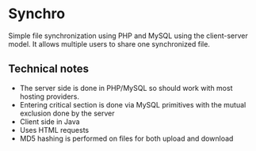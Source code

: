 Synchro
=======

Simple file synchronization using PHP and MySQL using the client-server model. It allows multiple users to
share one synchronized file.

Technical notes
---------------

* The server side is done in PHP/MySQL so should work with most hosting providers.
* Entering critical section is done via MySQL primitives with the mutual exclusion done by the server
* Client side in Java
* Uses HTML requests
* MD5 hashing is performed on files for both upload and download
